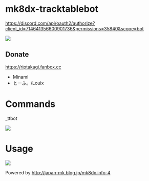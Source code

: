 # mk8dx-tracktablebot

https://discord.com/api/oauth2/authorize?client_id=714641356600901736&permissions=35840&scope=bot

![](https://i.imgur.com/eMlnfRr.png)

## Donate
https://riptakagi.fanbox.cc
* Minami
* とーふ。/Louix 

# Commands

_ttbot

![](https://i.imgur.com/UbxPt5L.png)

# Usage

![](https://i.imgur.com/5QA5jPt.png)

Powered by http://japan-mk.blog.jp/mk8dx.info-4
